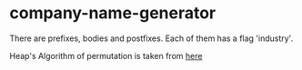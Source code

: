 # company-name-generator

There are prefixes, bodies and postfixes.
Each of them has a flag 'industry'.

Heap's Algorithm of permutation is taken from [here](https://xaviergeerinck.com/post/algorithms/solve-permutation-heaps)

